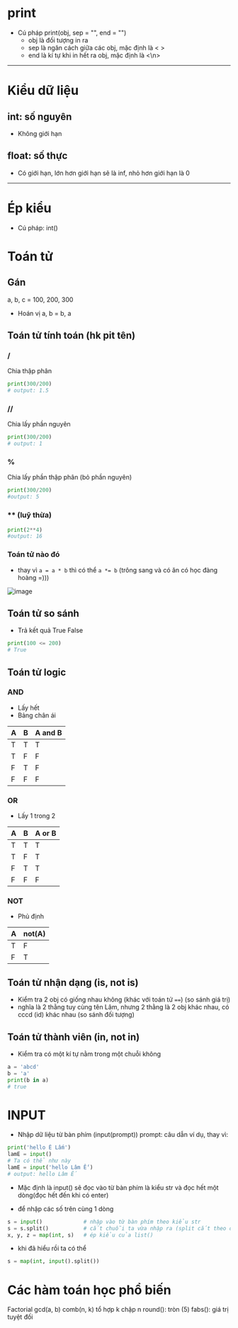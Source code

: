 # print

- Cú pháp print(obj, sep = "", end = "")
  - obj là đối tượng in ra
  - sep là ngăn cách giữa các obj, mặc định là < >
  - end là kí tự khi in hết ra obj, mặc định là <\n>

---

# Kiểu dữ liệu

## int: số nguyên

- Không giới hạn

## float: số thực

- Có giới hạn, lớn hơn giới hạn sẽ là inf, nhỏ hơn giới hạn là 0

---

# Ép kiểu

- Cú pháp: int()

# Toán tử

## Gán

a, b, c = 100, 200, 300

- Hoán vị a, b = b, a

## Toán tử tính toán (hk pit tên)

### /

Chia thập phân

```python
print(300/200)
# output: 1.5
```

### //

Chia lấy phần nguyên

```python
print(300/200)
# output: 1
```

### %

Chia lấy phần thập phân (bỏ phần nguyên)

```python
print(300/200)
#output: 5
```

### \*\* (luỹ thừa)

```python
print(2**4)
#output: 16
```

### Toán tử nào đó

- thay vì `a = a * b` thì có thể `a *= b` (trông sang và có ăn có học đàng hoàng =)))

![image](https://user-images.githubusercontent.com/111769169/231203490-7667e785-d509-4735-affe-85e2f522d10f.png)

## Toán tử so sánh

- Trả kết quả True False

```python
print(100 <= 200)
# True
```

## Toán tử logic

### AND

- Lấy hết
- Bảng chân ái

| A   | B   | A and B |
| --- | --- | ------- |
| T   | T   | T       |
| T   | F   | F       |
| F   | T   | F       |
| F   | F   | F       |

### OR

- Lấy 1 trong 2

| A   | B   | A or B |
| --- | --- | ------ |
| T   | T   | T      |
| T   | F   | T      |
| F   | T   | T      |
| F   | F   | F      |

### NOT

- Phủ định

| A   | not(A) |
| --- | ------ |
| T   | F      |
| F   | T      |

## Toán tử nhận dạng (is, not is)

- Kiểm tra 2 obj có giống nhau không (khác với toán tử `==`) (so sánh giá trị)
- nghĩa là 2 thằng tuy cùng tên Lâm, nhưng 2 thằng là 2 obj khác nhau, có cccd (id) khác nhau (so sánh đối tượng)

## Toán tử thành viên (in, not in)

- Kiểm tra có một kí tự nằm trong một chuỗi không

```python
a = 'abcd'
b = 'a'
print(b in a)
# true
```

# INPUT

- Nhập dữ liệu từ bàn phím (input(prompt))
  prompt: câu dẫn
  ví dụ, thay vì:

```python
print('hello Ê Lấm')
lamE = input()
# Ta có thể như này
lamE = input('hello Lâm Ế')
# output: hello Lâm Ế
```

- Mặc định là input() sẽ đọc vào từ bàn phím là kiểu str và đọc hết một dòng(đọc hết đến khi có enter)

- để nhập các số trên cùng 1 dòng

```python
s = input()             # nhập vào từ bàn phím theo kiểu str
s = s.split()           # cắt chuỗi ta vừa nhập ra (split cắt theo dấu cách < > ), kết quả trả về là list (mảng)
x, y, z = map(int, s)   # ép kiểu của list()
```

- khi đã hiểu rồi ta có thể
```python
s = map(int, input().split())
```

# Các hàm toán học phổ biến
Factorial
gcd(a, b)
comb(n, k) tổ hợp k chập n
round(): tròn (5)
fabs(): giá trị tuyệt đối